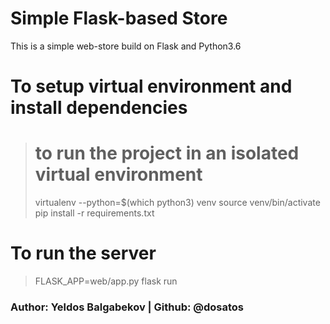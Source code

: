 # Simple Flask-based Store
This is a simple web-store build on Flask and Python3.6

# To setup virtual environment and install dependencies
> # to run the project in an isolated virtual environment
> virtualenv --python=$(which python3) venv
> source venv/bin/activate  
> pip install -r requirements.txt

# To run the server
> FLASK_APP=web/app.py flask run

### Author: Yeldos Balgabekov | Github: @dosatos